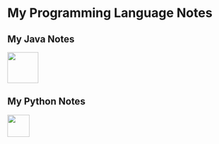 # My Programming Language Notes

## My Java Notes

<a href="https://github.com/kunalchand/my-language-notes/blob/master/my-java-notes.md"><img src="https://cdn.icon-icons.com/icons2/2415/PNG/512/java_original_logo_icon_146458.png" width="70"></a>

## My Python Notes

<a href="https://github.com/kunalchand/my-language-notes/blob/master/my-python-notes.md"><img src="https://static-00.iconduck.com/assets.00/python-icon-512x512-48og66bp.png" width="50"></a>
